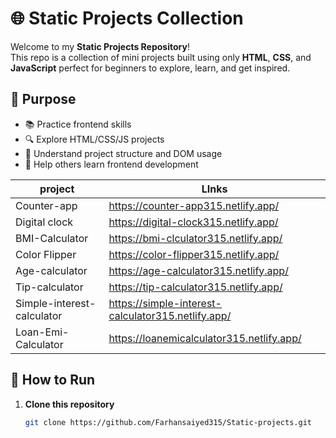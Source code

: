 # 🌐 Static Projects Collection

Welcome to my **Static Projects Repository**!  
This repo is a collection of mini projects built using only **HTML**, **CSS**, and **JavaScript**
perfect for beginners to explore, learn, and get inspired.

## 🎯 Purpose

- 📚 Practice frontend skills
- 🔍 Explore HTML/CSS/JS projects
- 🧠 Understand project structure and DOM usage
- 🤝 Help others learn frontend development


| project | LInks                                                |
|----------|--------------------------------------------------------------|
| Counter-app| https://counter-app315.netlify.app/  |
| Digital clock | https://digital-clock315.netlify.app/    |
| BMI-Calculator|https://bmi-clculator315.netlify.app/ |
| Color Flipper | https://color-flipper315.netlify.app/ |
| Age-calculator | https://age-calculator315.netlify.app/|
| Tip-calculator| https://tip-calculator315.netlify.app/|
| Simple-interest-calculator | https://simple-interest-calculator315.netlify.app/|
| Loan-Emi-Calculator| https://loanemicalculator315.netlify.app/|
## 🚀 How to Run

1. **Clone this repository**
   ```bash
   git clone https://github.com/Farhansaiyed315/Static-projects.git

